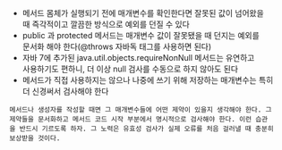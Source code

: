 * 메서드 몸체가 실행되기 전에 매개변수를 확인한다면 잘못된 값이 넘어왔을<br>
때 즉각적이고 깔끔한 방식으로 예외를 던질 수 있다
* public 과 protected 메서드는 매개변수 값이 잘못됐을 때 던지는 예외를<br>
문서화 해야 한다(@throws 자바독 태그를 사용하면 된다)
* 자바 7에 추가된 java.util.objects.requireNonNull 메서드는 유연하고<br>
사용하기도 편하니, 더 이상 null 검사를 수동으로 하지 않아도 된다
* 메서드가 직접 사용하지는 않으나 나중에 쓰기 위해 저장하는 매개변수는 특히<br>
더 신경써서 검사해야 한다

```
메서드나 생성자를 작성할 때면 그 매개변수들에 어떤 제약이 있을지 생각해야 한다. 그
제약들을 문서화하고 메서드 코드 시작 부분에서 명시적으로 검사해야 한다. 이런 습관
을 반드시 기르도록 하자. 그 노력은 유효성 검사가 실제 오류를 처음 걸러낼 때 충분히
보상받을 것이다.
```